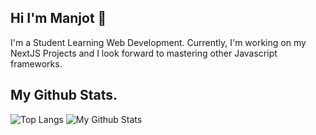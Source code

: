 ## Hi I'm Manjot 👋
I'm a Student Learning Web Development.
Currently, I'm working on my NextJS Projects and I look forward to mastering other Javascript frameworks.



## My Github Stats.



![Top Langs](https://github-readme-stats.vercel.app/api/top-langs/?username=Manj0tBenipal&layout=compact)
![My Github Stats](https://github-readme-stats.vercel.app/api?username=Manj0tBenipal)

